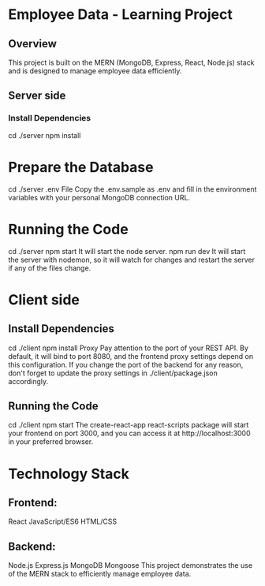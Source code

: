 # Employee Data - Learning Project
## Overview
This project is built on the MERN (MongoDB, Express, React, Node.js) stack and is designed to manage employee data efficiently.

## Server side
### Install Dependencies
cd ./server
npm install

# Prepare the Database
cd ./server
.env File
Copy the .env.sample as .env and fill in the environment variables with your personal MongoDB connection URL.

# Running the Code
cd ./server
npm start
It will start the node server.
npm run dev
It will start the server with nodemon, so it will watch for changes and restart the server if any of the files change.

# Client side
## Install Dependencies
cd ./client
npm install
Proxy
Pay attention to the port of your REST API. By default, it will bind to port 8080, and the frontend proxy settings depend on this configuration. If you change the port of the backend for any reason, don't forget to update the proxy settings in ./client/package.json accordingly.

## Running the Code
cd ./client
npm start
The create-react-app react-scripts package will start your frontend on port 3000, and you can access it at http://localhost:3000 in your preferred browser.

# Technology Stack
## Frontend:
React
JavaScript/ES6
HTML/CSS
## Backend:
Node.js
Express.js
MongoDB
Mongoose
This project demonstrates the use of the MERN stack to efficiently manage employee data.

